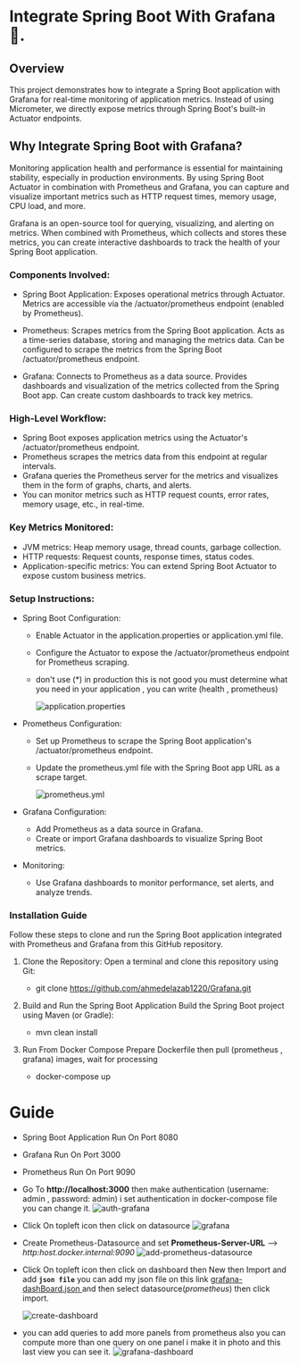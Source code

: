 # Integrate Spring Boot With Grafana 🚀.

## Overview

This project demonstrates how to integrate a Spring Boot application with Grafana for real-time monitoring of application metrics. Instead of using Micrometer, we directly expose metrics through Spring Boot's built-in Actuator endpoints.

## Why Integrate Spring Boot with Grafana?

Monitoring application health and performance is essential for maintaining stability, especially in production environments. By using Spring Boot Actuator in combination with Prometheus and Grafana, you can capture and visualize important metrics such as HTTP request times, memory usage, CPU load, and more.

Grafana is an open-source tool for querying, visualizing, and alerting on metrics. When combined with Prometheus, which collects and stores these metrics, you can create interactive dashboards to track the health of your Spring Boot application.

### Components Involved:

- Spring Boot Application: Exposes operational metrics through Actuator. Metrics are accessible via the /actuator/prometheus endpoint (enabled by Prometheus).

- Prometheus: Scrapes metrics from the Spring Boot application. Acts as a time-series database, storing and managing the metrics data. Can be configured to scrape the metrics from the Spring Boot /actuator/prometheus endpoint.

- Grafana: Connects to Prometheus as a data source. Provides dashboards and visualization of the metrics collected from the Spring Boot app. Can create custom dashboards to track key metrics.

### High-Level Workflow:

- Spring Boot exposes application metrics using the Actuator's /actuator/prometheus endpoint.
- Prometheus scrapes the metrics data from this endpoint at regular intervals.
- Grafana queries the Prometheus server for the metrics and visualizes them in the form of graphs, charts, and alerts.
- You can monitor metrics such as HTTP request counts, error rates, memory usage, etc., in real-time.

### Key Metrics Monitored:

- JVM metrics: Heap memory usage, thread counts, garbage collection.
- HTTP requests: Request counts, response times, status codes.
- Application-specific metrics: You can extend Spring Boot Actuator to expose custom business metrics.

### Setup Instructions:

- Spring Boot Configuration:

  - Enable Actuator in the application.properties or application.yml file.
  - Configure the Actuator to expose the /actuator/prometheus endpoint for Prometheus scraping.
  - don't use (\*) in production this is not good you must determine what you need in your application , you can write (health , prometheus)

    ![application.properties](https://github.com/user-attachments/assets/d413ae84-69e2-4f1e-84b9-a9d17a81a298)

- Prometheus Configuration:

  - Set up Prometheus to scrape the Spring Boot application's /actuator/prometheus endpoint.
  - Update the prometheus.yml file with the Spring Boot app URL as a scrape target.

    ![prometheus.yml](https://github.com/user-attachments/assets/de2f6ff5-2828-4163-8f42-c964af3f50bf)

- Grafana Configuration:

  - Add Prometheus as a data source in Grafana.
  - Create or import Grafana dashboards to visualize Spring Boot metrics.

- Monitoring:

  - Use Grafana dashboards to monitor performance, set alerts, and analyze trends.

### Installation Guide

Follow these steps to clone and run the Spring Boot application integrated with Prometheus and Grafana from this GitHub repository.

1. Clone the Repository:
   Open a terminal and clone this repository using Git:

   - git clone https://github.com/ahmedelazab1220/Grafana.git

2. Build and Run the Spring Boot Application
   Build the Spring Boot project using Maven (or Gradle):

   - mvn clean install

3. Run From Docker Compose
   Prepare Dockerfile then pull (prometheus , grafana) images, wait for processing

   - docker-compose up

# Guide

- Spring Boot Application Run On Port 8080
- Grafana Run On Port 3000
- Prometheus Run On Port 9090

- Go To **http://localhost:3000** then make authentication (username: admin , password: admin) i set authentication in docker-compose file you can change it.
  ![auth-grafana](https://github.com/user-attachments/assets/28a8eaec-6155-4e6d-8450-59e073e898b5)

- Click On topleft icon then click on datasource
  ![grafana](https://github.com/user-attachments/assets/cb9b5d3f-0ed9-4e55-a154-841648b7b06b)

- Create Prometheus-Datasource and set **Prometheus-Server-URL** --> _http:host.docker.internal:9090_
  ![add-prometheus-datasource](https://github.com/user-attachments/assets/1dd5948f-fe4c-44c2-8fab-6e35304b51ea)

- Click On topleft icon then click on dashboard then New then Import and add **`json file`** you can add my json file on this link <a href="https://github.com/ahmedelazab1220/Grafana/blob/develop/config/grafana-dashboard.json"> grafana-dashBoard.json </a> and then select datasource(_prometheus_) then click import.

  ![create-dashboard](https://github.com/user-attachments/assets/f259560e-6a31-4fe0-93c5-ed60dbec785a)

- you can add queries to add more panels from prometheus also you can compute more than one query on one panel i make it in photo and this last view you can see it.
  ![grafana-dashboard](https://github.com/user-attachments/assets/98fdd126-890d-4d37-b773-b2fa4f1988c5)
